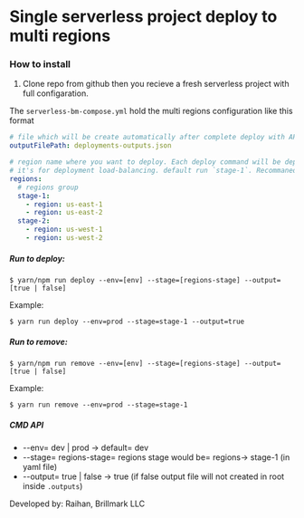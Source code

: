 # Single serverless project deploy to multi regions

### How to install

1.  Clone repo from github then you recieve a fresh serverless project with full configaration.

The `serverless-bm-compose.yml` hold the multi regions configuration like this format

```yaml
# file which will be create automatically after complete deploy with API enpoint, method and region name
outputFilePath: deployments-outputs.json

# region name where you want to deploy. Each deploy command will be deploy a stage of group regions which mention
# it's for deployment load-balancing. default run `stage-1`. Recommaned to follow this this format
regions:
  # regions group
  stage-1:
    - region: us-east-1
    - region: us-east-2
  stage-2:
    - region: us-west-1
    - region: us-west-2
```

##### Run to deploy:

```
$ yarn/npm run deploy --env=[env] --stage=[regions-stage] --output=[true | false]
```

Example:

```
$ yarn run deploy --env=prod --stage=stage-1 --output=true
```

##### Run to remove:

```
$ yarn/npm run remove --env=[env] --stage=[regions-stage] --output=[true | false]
```

Example:

```
$ yarn run remove --env=prod --stage=stage-1
```

##### CMD API

- --env= dev | prod -> default= dev
- --stage= regions-stage= regions stage would be= regions-> stage-1 (in yaml file)
- --output= true | false -> true (if false output file will not created in root inside `.outputs`)

Developed by: Raihan, Brillmark LLC
